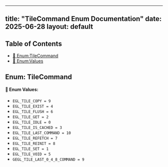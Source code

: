 <!-- Formatted by A³BS formatter.py -->
<!-- Generated by A³BS document.py -->
---
title: "TileCommand Enum Documentation"
date: 2025-06-28
layout: default
---

## Table of Contents
- [🔧 Enum:TileCommand](#enum-tilecommand)
- [🔧 Enum:Values](#enum-values)
## Enum: TileCommand
#### 📝 Enum Values:
<a name="enum-values"></a>
  - `EGL_TILE_COPY = 9`
  - `EGL_TILE_EXIST = 4`
  - `EGL_TILE_FLUSH = 6`
  - `EGL_TILE_GET = 2`
  - `EGL_TILE_IDLE = 0`
  - `EGL_TILE_IS_CACHED = 3`
  - `EGL_TILE_LAST_COMMAND = 10`
  - `EGL_TILE_REFETCH = 7`
  - `EGL_TILE_REINIT = 8`
  - `EGL_TILE_SET = 1`
  - `EGL_TILE_VOID = 5`
  - `GEGL_TILE_LAST_0_4_8_COMMAND = 9`